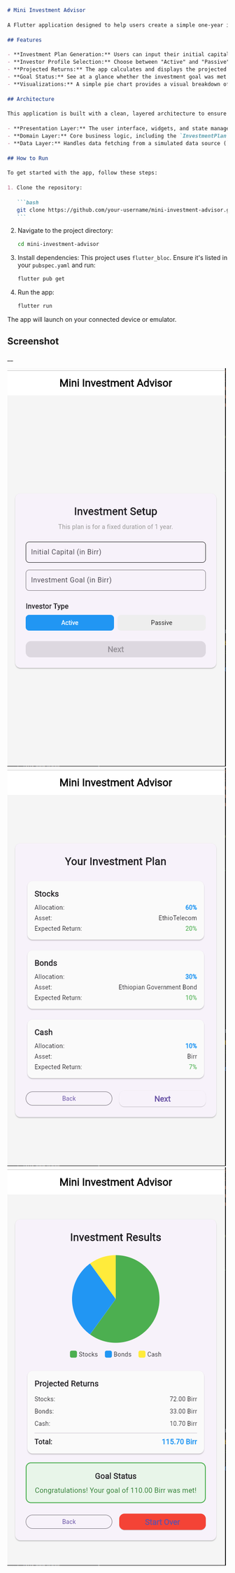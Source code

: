 ````markdown
# Mini Investment Advisor

A Flutter application designed to help users create a simple one-year investment plan. The app provides a recommended asset allocation strategy based on the user's initial capital, financial goal, and investor type (active or passive).

## Features

- **Investment Plan Generation:** Users can input their initial capital and a financial goal.
- **Investor Profile Selection:** Choose between "Active" and "Passive" investor profiles, each with a different risk tolerance and asset allocation.
- **Projected Returns:** The app calculates and displays the projected returns for each asset and the total projected return after one year.
- **Goal Status:** See at a glance whether the investment goal was met or if there is a shortfall.
- **Visualizations:** A simple pie chart provides a visual breakdown of the asset allocation.

## Architecture

This application is built with a clean, layered architecture to ensure separation of concerns and maintainability:

- **Presentation Layer:** The user interface, widgets, and state management logic using the `flutter_bloc` package.
- **Domain Layer:** Core business logic, including the `InvestmentPlan` entity and the `CreateInvestmentPlanUseCase`.
- **Data Layer:** Handles data fetching from a simulated data source (`AssetDataSource`) and abstracts it away with the `InvestmentRepository`.

## How to Run

To get started with the app, follow these steps:

1. Clone the repository:

   ```bash
   git clone https://github.com/your-username/mini-investment-advisor.git
   ```
````

2. Navigate to the project directory:

   ```bash
   cd mini-investment-advisor
   ```

3. Install dependencies: This project uses `flutter_bloc`. Ensure it's listed in your `pubspec.yaml` and run:

   ```bash
   flutter pub get
   ```

4. Run the app:

   ```bash
   flutter run
   ```

The app will launch on your connected device or emulator.

## Screenshot

\_\_

![App Screenshot](/assets/screenshot/home_page.png)
![App Screenshot](/assets/screenshot/investement_advisory.png)
![App Screenshot](/assets/screenshot/result.png)

```

```
